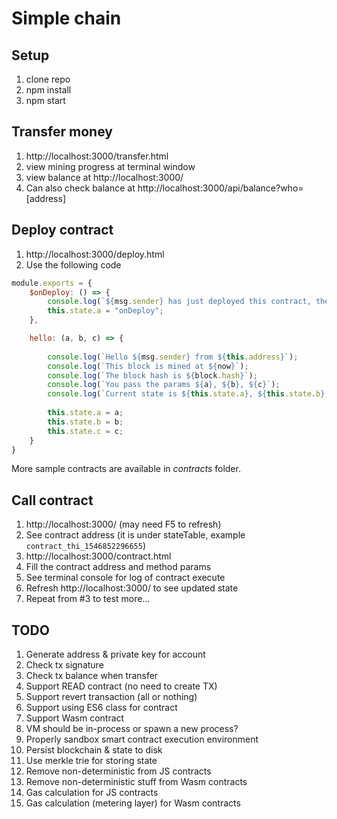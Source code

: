 # Simple chain

## Setup
1. clone repo
2. npm install
3. npm start

## Transfer money
1. http://localhost:3000/transfer.html
2. view mining progress at terminal window
3. view balance at http://localhost:3000/
4. Can also check balance at http://localhost:3000/api/balance?who=[address]

## Deploy contract
1. http://localhost:3000/deploy.html
2. Use the following code
```js
module.exports = {
    $onDeploy: () => {
        console.log(`${msg.sender} has just deployed this contract, the address is ${this.address}`);
        this.state.a = "onDeploy";
    },

    hello: (a, b, c) => {
        
        console.log(`Hello ${msg.sender} from ${this.address}`);
        console.log(`This block is mined at ${now}`);
        console.log(`The block hash is ${block.hash}`);
        console.log(`You pass the params ${a}, ${b}, ${c}`);
        console.log(`Current state is ${this.state.a}, ${this.state.b}, ${this.state.c}`);
        
        this.state.a = a;
        this.state.b = b;
        this.state.c = c;
    }
}
```

More sample contracts are available in _contracts_ folder.

## Call contract
1. http://localhost:3000/ (may need F5 to refresh)
2. See contract address (it is under stateTable, example `contract_thi_1546852296655`)
3. http://localhost:3000/contract.html
4. Fill the contract address and method params
5. See terminal console for log of contract execute
6. Refresh http://localhost:3000/ to see updated state
7. Repeat from #3 to test more...

## TODO
1. Generate address & private key for account
2. Check tx signature
3. Check tx balance when transfer
4. Support READ contract (no need to create TX)
5. Support revert transaction (all or nothing)
6. Support using ES6 class for contract
7. Support Wasm contract
8. VM should be in-process or spawn a new process?
9. Properly sandbox smart contract execution environment
10. Persist blockchain & state to disk
11. Use merkle trie for storing state
12. Remove non-deterministic from JS contracts
13. Remove non-deterministic stuff from Wasm contracts
14. Gas calculation for JS contracts
15. Gas calculation (metering layer) for Wasm contracts
